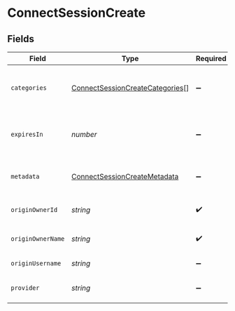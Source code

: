 # ConnectSessionCreate


## Fields

| Field                                                                                     | Type                                                                                      | Required                                                                                  | Description                                                                               |
| ----------------------------------------------------------------------------------------- | ----------------------------------------------------------------------------------------- | ----------------------------------------------------------------------------------------- | ----------------------------------------------------------------------------------------- |
| `categories`                                                                              | [ConnectSessionCreateCategories](../../models/shared/connectsessioncreatecategories.md)[] | :heavy_minus_sign:                                                                        | The categories of the provider to connect to                                              |
| `expiresIn`                                                                               | *number*                                                                                  | :heavy_minus_sign:                                                                        | How long the session should be valid for in seconds                                       |
| `metadata`                                                                                | [ConnectSessionCreateMetadata](../../models/shared/connectsessioncreatemetadata.md)       | :heavy_minus_sign:                                                                        | The metadata for the connection                                                           |
| `originOwnerId`                                                                           | *string*                                                                                  | :heavy_check_mark:                                                                        | The origin owner identifier                                                               |
| `originOwnerName`                                                                         | *string*                                                                                  | :heavy_check_mark:                                                                        | The origin owner name                                                                     |
| `originUsername`                                                                          | *string*                                                                                  | :heavy_minus_sign:                                                                        | The origin username                                                                       |
| `provider`                                                                                | *string*                                                                                  | :heavy_minus_sign:                                                                        | The provider to connect to                                                                |